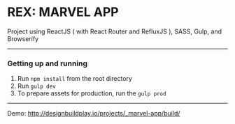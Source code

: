 REX: MARVEL APP
================

Project using ReactJS ( with React Router and RefluxJS ), SASS, Gulp, and Browserify

---

### Getting up and running

1. Run `npm install` from the root directory
2. Run `gulp dev`
3. To prepare assets for production, run the `gulp prod`

---

Demo: http://designbuildplay.io/projects/_marvel-app/build/